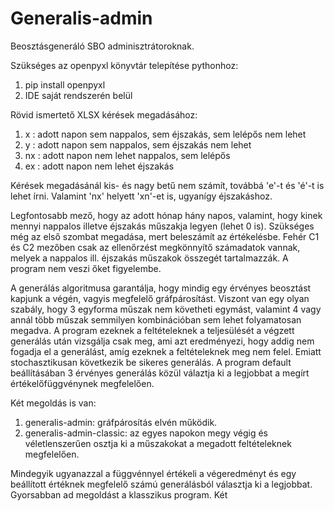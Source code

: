 # Generalis-admin
Beosztásgeneráló SBO adminisztrátoroknak.

Szükséges az openpyxl könyvtár telepítése pythonhoz:
1. pip install openpyxl
2. IDE saját rendszerén belül


Rövid ismertető XLSX kérések megadásához:
1. x  : adott napon sem nappalos, sem éjszakás, sem lelépős nem lehet
2. y  : adott napon sem nappalos, sem éjszakás nem lehet
3. nx : adott napon nem lehet nappalos, sem lelépős
4. ex : adott napon nem lehet éjszakás

Kérések megadásánál kis- és nagy betű nem számít, továbbá 'e'-t és 'é'-t is lehet írni. Valamint 'nx' helyett 'xn'-et is, ugyanígy éjszakáshoz.

Legfontosabb mező, hogy az adott hónap hány napos, valamint, hogy kinek mennyi nappalos illetve éjszakás műszakja legyen (lehet 0 is).
Szükséges még az első szombat megadása, mert beleszámít az értékelésbe.
Fehér C1 és C2 mezőben csak az ellenőrzést megkönnyítő számadatok vannak, melyek a nappalos ill. éjszakás műszakok összegét tartalmazzák. A program nem veszi őket figyelembe.

A generálás algoritmusa garantálja, hogy mindig egy érvényes beosztást kapjunk a végén, vagyis megfelelő gráfpárosítást. Viszont van egy olyan szabály, hogy 3 egyforma műszak nem követheti egymást, valamint 4 vagy annál több műszak semmilyen kombinációban sem lehet folyamatosan megadva. A program ezeknek a feltételeknek a teljesülését a végzett generálás után vizsgálja csak meg, ami azt eredményezi, hogy addig nem fogadja el a generálást, amíg ezeknek a feltételeknek meg nem felel. Emiatt stochasztikusan következik be sikeres generálás. A program default beállításában 3 érvényes generálás közül válaztja ki a legjobbat a megírt értékelőfüggvénynek megfelelően.

Két megoldás is van:
1. generalis-admin: gráfpárosítás elvén működik.
2. generalis-admin-classic: az egyes napokon megy végig és véletlenszerűen osztja ki a műszakokat a megadott feltételeknek megfelelően.

Mindegyik ugyanazzal a függvénnyel értékeli a végeredményt és egy beállított értéknek megfelelő számú generálásból választja ki a legjobbat.
Gyorsabban ad megoldást a klasszikus program.
Két 
